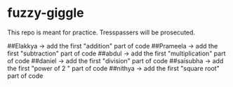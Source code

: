 # fuzzy-giggle
This repo is meant for practice. Tresspassers will be prosecuted. 

##Elakkya -> add the first "addition" part of code
##Prameela -> add the first "subtraction" part of code
##abdul -> add the first "multiplication" part of code
##daniel -> add the first "division" part of code
##saisubha -> add the first "power of 2 " part of code
##nithya -> add the first "square root" part of code